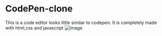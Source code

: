 # CodePen-clone
This is a code editor looks little similar to codepen.
It is completely made with html,css and javascript
![image](https://github.com/user-attachments/assets/d904da6d-b491-4f6b-b205-977891d0579a)
